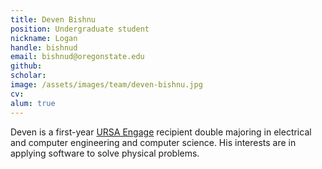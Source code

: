 ```yaml
---
title: Deven Bishnu
position: Undergraduate student
nickname: Logan
handle: bishnud
email: bishnud@oregonstate.edu
github:
scholar:
image: /assets/images/team/deven-bishnu.jpg
cv:
alum: true
---
```


Deven is a first-year [URSA Engage] recipient double majoring in electrical and computer engineering and computer science. His interests are in applying software to solve physical problems.


[Oregon State University]: http://oregonstate.edu/
[School of Mechanical, Industrial, and Manufacturing Engineering]: http://mime.oregonstate.edu
[URSA Engage]: http://undergraduate.oregonstate.edu/research/funding-opportunities/ursa-engage
